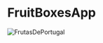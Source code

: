 # FruitBoxesApp
![FrutasDePortugal](https://user-images.githubusercontent.com/82574299/125374633-b57eac80-e387-11eb-815c-50ab30946f0a.png)

